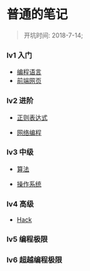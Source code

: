 #   普通的笔记

> 开坑时间: 2018-7-14;

### lv1 入门

+ [编程语言](/docs/Level-1/Languages/index.md )
+ [前端网页](/docs/Level-1/Front-End/index.md)

### lv2 进阶

+ [正则表达式]()

+ [网络编程](/docs/Level-2/WEB/index.md)


### lv3 中级

+ [算法](/docs/Level-3/Algorithms/algorithms.md)

+ [操作系统](/docs/Level-3/System/index.md)

### lv4 高级

+ [Hack](/docs/Level-4/Hack/index.md)

### lv5 编程极限

### lv6 超越编程极限
